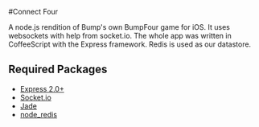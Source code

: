 #Connect Four

A node.js rendition of Bump's own BumpFour game for iOS.
It uses websockets with help from socket.io.
The whole app was written in CoffeeScript with the Express framework.
Redis is used as our datastore.

## Required Packages

- [Express 2.0+](https://github.com/visionmedia/express)
- [Socket.io](https://github.com/LearnBoost/Socket.IO-node)
- [Jade](https://github.com/visionmedia/jade)
- [node_redis](https://github.com/mranney/node_redis)
